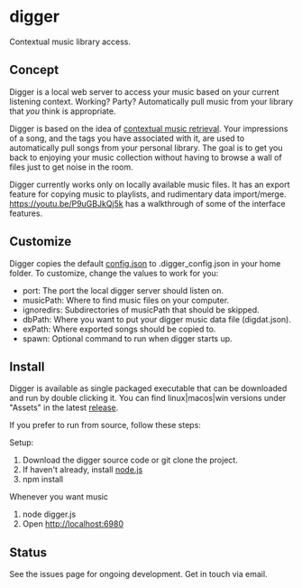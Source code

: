 # digger
Contextual music library access.

## Concept

Digger is a local web server to access your music based on your current listening context.  Working?  Party?  Automatically pull music from your library that *you* think is appropriate.

Digger is based on the idea of [contextual music retrieval](https://epinova.com/more/contextual-music-retrieval.html).  Your impressions of a song, and the tags you have associated with it, are used to automatically pull songs from your personal library.  The goal is to get you back to enjoying your music collection without having to browse a wall of files just to get noise in the room.

Digger currently works only on locally available music files.  It has an export feature for copying music to playlists, and rudimentary data import/merge.  https://youtu.be/P9uGBJkQj5k has a walkthrough of some of the interface features.


## Customize

Digger copies the default [config.json](https://github.com/theriex/digger/blob/master/config.json) to .digger_config.json in your home folder.  To customize, change the values to work for you:

 * port: The port the local digger server should listen on.
 * musicPath: Where to find music files on your computer.
 * ignoredirs: Subdirectories of musicPath that should be skipped.
 * dbPath: Where you want to put your digger music data file (digdat.json).
 * exPath: Where exported songs should be copied to.
 * spawn: Optional command to run when digger starts up.



## Install

Digger is available as single packaged executable that can be downloaded and run by double clicking it.  You can find linux|macos|win versions under "Assets" in the latest [release](https://github.com/theriex/digger/releases).

If you prefer to run from source, follow these steps:

Setup:
1. Download the digger source code or git clone the project.
2. If haven't already, install [node.js](https://nodejs.org/en/download/)
3. npm install

Whenever you want music
1. node digger.js
2. Open [http://localhost:6980](http://localhost:6980)


## Status

See the issues page for ongoing development.  Get in touch via email.
